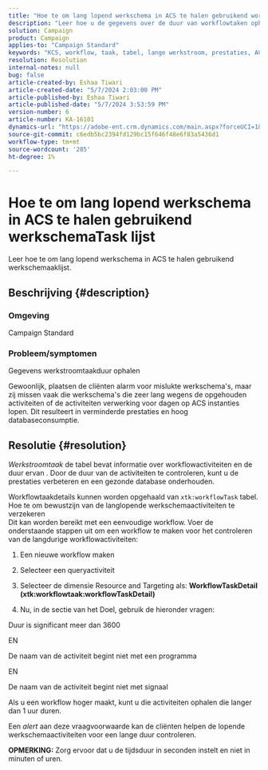 ```yaml
---
title: "Hoe te om lang lopend werkschema in ACS te halen gebruikend workflowTask lijst"
description: "Leer hoe u de gegevens over de duur van workflowtaken ophaalt."
solution: Campaign
product: Campaign
applies-to: "Campaign Standard"
keywords: "KCS, workflow, taak, tabel, lange werkstroom, prestaties, ACS ophalen"
resolution: Resolution
internal-notes: null
bug: false
article-created-by: Eshaa Tiwari
article-created-date: "5/7/2024 2:03:00 PM"
article-published-by: Eshaa Tiwari
article-published-date: "5/7/2024 3:53:59 PM"
version-number: 6
article-number: KA-16101
dynamics-url: "https://adobe-ent.crm.dynamics.com/main.aspx?forceUCI=1&pagetype=entityrecord&etn=knowledgearticle&id=015f247f-7a0c-ef11-9f8a-6045bd006793"
source-git-commit: c6edb5bc2394fd129bc15f646f48e6f83a5436d1
workflow-type: tm+mt
source-wordcount: '285'
ht-degree: 1%

---
```


# Hoe te om lang lopend werkschema in ACS te halen gebruikend werkschemaTask lijst


Leer hoe te om lang lopend werkschema in ACS te halen gebruikend werkschemaaklijst.

## Beschrijving {#description}


### <b>Omgeving</b>

Campaign Standard

### <b>Probleem/symptomen</b>

Gegevens werkstroomtaakduur ophalen

Gewoonlijk, plaatsen de cliënten alarm voor mislukte werkschema&#39;s, maar zij missen vaak die werkschema&#39;s die zeer lang wegens de opgehouden activiteiten of de activiteiten verwerking voor dagen op ACS instanties lopen. Dit resulteert in verminderde prestaties en hoog databaseconsumptie.


## Resolutie {#resolution}


*Werkstroomtaak* de tabel bevat informatie over workflowactiviteiten en de duur ervan . Door de duur van de activiteiten te controleren, kunt u de prestaties verbeteren en een gezonde database onderhouden.

Workflowtaakdetails kunnen worden opgehaald van `xtk:workflowTask` tabel.
<br>Hoe te om bewustzijn van de langlopende werkschemaactiviteiten te verzekeren<br>
Dit kan worden bereikt met een eenvoudige workflow. Voer de onderstaande stappen uit om een workflow te maken voor het controleren van de langdurige workflowactiviteiten:

1. Een nieuwe workflow maken

2. Selecteer een queryactiviteit

3. Selecteer de dimensie Resource and Targeting als: <b>WorkflowTaskDetail</b> <b>(xtk:workflowtaak:workflowTaskDetail)</b>

4. Nu, in de sectie van het Doel, gebruik de hieronder vragen:

Duur is significant meer dan 3600

EN

De naam van de activiteit begint niet met een programma

EN

De naam van de activiteit begint niet met signaal



Als u een workflow hoger maakt, kunt u die activiteiten ophalen die langer dan 1 uur duren.

Een *alert* aan deze vraagvoorwaarde kan de cliënten helpen de lopende werkschemaactiviteiten voor een lange duur controleren.

<b>OPMERKING:</b> Zorg ervoor dat u de tijdsduur in seconden instelt en niet in minuten of uren.
